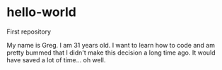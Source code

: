 # hello-world
First repository

My name is Greg. I am 31 years  old. I want to learn how to code and am pretty bummed that I didn't make this decision a long time ago. It would have saved a lot of time... oh well.

